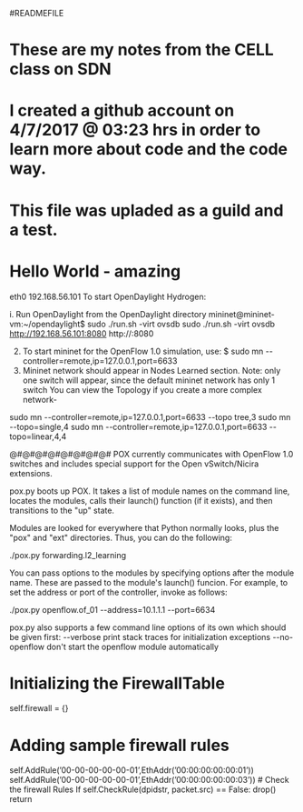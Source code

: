 #READMEFILE
# These are my notes from the CELL class on SDN
# I created a github account on 4/7/2017 @ 03:23 hrs in order to learn more about code and the code way. 
# This file was upladed as a guild and a test. 
#
# Hello World - amazing



eth0 192.168.56.101
    To start OpenDaylight Hydrogen:

i. Run OpenDaylight from the OpenDaylight directory 
mininet@mininet-vm:~/opendaylight$ sudo ./run.sh -virt ovsdb
sudo ./run.sh -virt ovsdb
http://192.168.56.101:8080
http://<host only ip-address-of-machine-where-you-ran-opendaylight>:8080

2. To start mininet for the OpenFlow 1.0 simulation, use:
$ sudo mn --controller=remote,ip=127.0.0.1,port=6633
3. Mininet network should appear in Nodes Learned section.
Note: only one switch will appear, since the default mininet network has only 1 switch
You can view the Topology if you create a more complex network- 

sudo mn --controller=remote,ip=127.0.0.1,port=6633 --topo tree,3
sudo mn --topo=single,4
sudo mn --controller=remote,ip=127.0.0.1,port=6633 --topo=linear,4,4



@#@#@#@#@#@#@#@#
POX currently communicates with OpenFlow 1.0 switches and includes
special support for the Open vSwitch/Nicira extensions.

pox.py boots up POX. It takes a list of module names on the command line,
locates the modules, calls their launch() function (if it exists), and
then transitions to the "up" state.

Modules are looked for everywhere that Python normally looks, plus the
"pox" and "ext" directories.  Thus, you can do the following:

  ./pox.py forwarding.l2_learning

You can pass options to the modules by specifying options after the module
name.  These are passed to the module's launch() funcion.  For example,
to set the address or port of the controller, invoke as follows:

  ./pox.py openflow.of_01 --address=10.1.1.1 --port=6634

pox.py also supports a few command line options of its own which should
be given first:
 --verbose      print stack traces for initialization exceptions
 --no-openflow  don't start the openflow module automatically
 
 
 
 
 
 
# Initializing the FirewallTable
self.firewall = {}
# Adding sample firewall rules
self.AddRule(’00-00-00-00-00-01’,EthAddr(’00:00:00:00:00:01’))
self.AddRule(’00-00-00-00-00-01’,EthAddr(’00:00:00:00:00:03’))
    # Check the firewall Rules
    If self.CheckRule(dpidstr, packet.src) == False:
       drop()
       return
       
       

